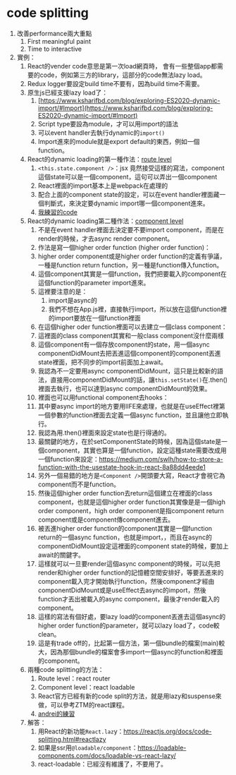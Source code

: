 # code splitting

1. 改善performance兩大重點
    1. First meaningful paint
    2. Time to interactive
2. 實例：
    1. React的vender code意思是第一次load網頁時， 會有一些整個app都需要的code，例如第三方的library，這部分的code無法lazy load。
    2. Redux logger要設定build time不要有，因為build time不需要。
    3. 原生js已經支援lazy load了：
        1. [https://www.ksharifbd.com/blog/exploring-ES2020-dynamic-import/#Import](https://www.ksharifbd.com/blog/exploring-ES2020-dynamic-import/#Import)
        2. Script type要設為module，才可以用import的語法
        3. 可以event handler去執行dynamic的`import()`
        4. Import進來的module就是export default的東西，例如一個function。
    4. React的dynamic loading的第一種作法：[route level](https://github.com/yellowful/code-splitting/tree/route-level)
        1. `<this.state.component />`：jsx 竟然接受這樣的寫法，component這個state可以是一個component，這句可以弄出一個component
        2. React裡面的import基本上是webpack在處理的
        3. 配合上面的component state的設定，可以在event handler裡面藏一個判斷式，來決定要dynamic import哪一個component進來。
        4. [我練習的code](https://github.com/yellowful/code-splitting/blob/route-layer/src/App.js)
    5. React的dynamic loading第二種作法：[component level](https://github.com/yellowful/code-splitting/tree/component-level)
        1. 不是在event handler裡面去決定要不要import component，而是在render的時候，才去async render component。
        2. 作法是寫一個higher order function (higher order function)：
        3. higher order component或是higher order function的定義有爭議，一種是function return function，另一種是function傳入function。
        4. 這個component其實是一個function，我們把要載入的component在這個function的parameter import進來。
        5. 這裡要注意的是：
            1. import是async的
            2. 我們不想在App.js裡，直接執行import，所以放在這個function裡的import要放在一個function裡面
        6. 在這個higher oder function裡面可以去建立一個class component：
        7. 這裡面的class component其實和一般class component沒什麼兩樣
        8. 這個component有一個存放component的state，用一個async componentDidMount去把丟進這個component的component丟進state裡面，把不同步的import前面加上await。
        9. 我認為不一定要用async componentDidMount，這只是比較新的語法，直接用componentDidMount的話，讓`this.setState()`在.then()裡面去執行，也可以達到async componentDidMount的效果。
        10. 裡面也可以用functional component去hooks：
        11. 其中要async import的地方要用IIFE來處理，也就是在useEffect裡第一個參數的function裡面去定義一個async function，並且讓他立即執行。
        12. 我認為用.then()裡面來設定state也是行得通的。
        13. 最關鍵的地方，在於setComponentState的時候，因為這個state是一個component，其實也算是一個function，設定這種state需要改成用一個function來設定：<https://medium.com/swlh/how-to-store-a-function-with-the-usestate-hook-in-react-8a88dd4eede1>
        14. 另外一個易錯的地方是`<Component />`開頭要大寫，React才會視它為component而不是function。
        15. 然後這個higher order function去return這個建立在裡面的class component，也就是這個higher order function其實像是是一個high order component，high order component是指component return component或是component傳component進去。
        16. 被丟進higher order function的component其實是一個function return的一個async function，也就是import，，而且在async的componentDidMount設定這裡面的component state的時候，要加上await的關鍵字。
        17. 這樣就可以一旦要render這個async component的時候，可以先把render和higher order function的記憶體空間安排好，等要丟進來的component載入完才開始執行function，然後component才經由componentDidMount或是useEffect去async的import，然後function才丟出被載入的async component，最後才render載入的component。
        18. 這樣的寫法有個好處，要lazy load的component丟進去這個async的higher order function的parameter，就可以lazy load了，code較clean。
        19. 這是有trade off的，比起第一個方法，第一個bundle的檔案(main)較大，因為那個bundle的檔案會多import一個async的function和裡面的component。
    6. 兩種code splitting的方法：
        1. Route level：react router
        2. Component level：react loadable
        3. React官方已經有新的code split的方法，就是用lazy和suspense來做，可以參考ZTM的react課程。
        4. [andrei的練習](https://github.com/aneagoie/code-splitting-exercise)
    7. 解答：
        1. 用React的新功能`React.laz`y：<https://reactjs.org/docs/code-splitting.html#reactlazy>
        2. 如果是ssr用`@loadable/component`：<https://loadable-components.com/docs/loadable-vs-react-lazy/>
        3. react-loadable：已經沒有維護了，不要用了。